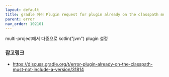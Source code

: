 ```yaml
---
layout: default
title: gradle 에러 Plugin request for plugin already on the classpath must not include a version
parent: error
nav_order: 102101
---
```


multi-project에서 다중으로 kotlin("jvm") plugin 설정

### 참고링크
* https://discuss.gradle.org/t/error-plugin-already-on-the-classpath-must-not-include-a-version/31814
